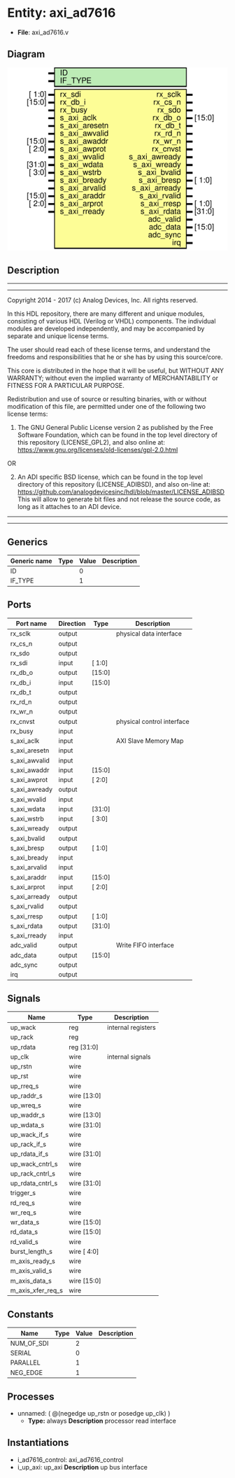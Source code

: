 # Entity: axi_ad7616

- **File**: axi_ad7616.v
## Diagram

![Diagram](axi_ad7616.svg "Diagram")
## Description

 ***************************************************************************
 ***************************************************************************
 Copyright 2014 - 2017 (c) Analog Devices, Inc. All rights reserved.

 In this HDL repository, there are many different and unique modules, consisting
 of various HDL (Verilog or VHDL) components. The individual modules are
 developed independently, and may be accompanied by separate and unique license
 terms.

 The user should read each of these license terms, and understand the
 freedoms and responsibilities that he or she has by using this source/core.

 This core is distributed in the hope that it will be useful, but WITHOUT ANY
 WARRANTY; without even the implied warranty of MERCHANTABILITY or FITNESS FOR
 A PARTICULAR PURPOSE.

 Redistribution and use of source or resulting binaries, with or without modification
 of this file, are permitted under one of the following two license terms:

   1. The GNU General Public License version 2 as published by the
      Free Software Foundation, which can be found in the top level directory
      of this repository (LICENSE_GPL2), and also online at:
      <https://www.gnu.org/licenses/old-licenses/gpl-2.0.html>

 OR

   2. An ADI specific BSD license, which can be found in the top level directory
      of this repository (LICENSE_ADIBSD), and also on-line at:
      https://github.com/analogdevicesinc/hdl/blob/master/LICENSE_ADIBSD
      This will allow to generate bit files and not release the source code,
      as long as it attaches to an ADI device.

 ***************************************************************************
 ***************************************************************************

## Generics

| Generic name | Type | Value | Description |
| ------------ | ---- | ----- | ----------- |
| ID           |      | 0     |             |
| IF_TYPE      |      | 1     |             |
## Ports

| Port name     | Direction | Type   | Description                 |
| ------------- | --------- | ------ | --------------------------- |
| rx_sclk       | output    |        |  physical data interface    |
| rx_cs_n       | output    |        |                             |
| rx_sdo        | output    |        |                             |
| rx_sdi        | input     | [ 1:0] |                             |
| rx_db_o       | output    | [15:0] |                             |
| rx_db_i       | input     | [15:0] |                             |
| rx_db_t       | output    |        |                             |
| rx_rd_n       | output    |        |                             |
| rx_wr_n       | output    |        |                             |
| rx_cnvst      | output    |        |  physical control interface |
| rx_busy       | input     |        |                             |
| s_axi_aclk    | input     |        |  AXI Slave Memory Map       |
| s_axi_aresetn | input     |        |                             |
| s_axi_awvalid | input     |        |                             |
| s_axi_awaddr  | input     | [15:0] |                             |
| s_axi_awprot  | input     | [ 2:0] |                             |
| s_axi_awready | output    |        |                             |
| s_axi_wvalid  | input     |        |                             |
| s_axi_wdata   | input     | [31:0] |                             |
| s_axi_wstrb   | input     | [ 3:0] |                             |
| s_axi_wready  | output    |        |                             |
| s_axi_bvalid  | output    |        |                             |
| s_axi_bresp   | output    | [ 1:0] |                             |
| s_axi_bready  | input     |        |                             |
| s_axi_arvalid | input     |        |                             |
| s_axi_araddr  | input     | [15:0] |                             |
| s_axi_arprot  | input     | [ 2:0] |                             |
| s_axi_arready | output    |        |                             |
| s_axi_rvalid  | output    |        |                             |
| s_axi_rresp   | output    | [ 1:0] |                             |
| s_axi_rdata   | output    | [31:0] |                             |
| s_axi_rready  | input     |        |                             |
| adc_valid     | output    |        |  Write FIFO interface       |
| adc_data      | output    | [15:0] |                             |
| adc_sync      | output    |        |                             |
| irq           | output    |        |                             |
## Signals

| Name              | Type           | Description          |
| ----------------- | -------------- | -------------------- |
| up_wack           | reg            |  internal registers  |
| up_rack           | reg            |                      |
| up_rdata          | reg     [31:0] |                      |
| up_clk            | wire           |  internal signals    |
| up_rstn           | wire           |                      |
| up_rst            | wire           |                      |
| up_rreq_s         | wire           |                      |
| up_raddr_s        | wire [13:0]    |                      |
| up_wreq_s         | wire           |                      |
| up_waddr_s        | wire [13:0]    |                      |
| up_wdata_s        | wire [31:0]    |                      |
| up_wack_if_s      | wire           |                      |
| up_rack_if_s      | wire           |                      |
| up_rdata_if_s     | wire [31:0]    |                      |
| up_wack_cntrl_s   | wire           |                      |
| up_rack_cntrl_s   | wire           |                      |
| up_rdata_cntrl_s  | wire [31:0]    |                      |
| trigger_s         | wire           |                      |
| rd_req_s          | wire           |                      |
| wr_req_s          | wire           |                      |
| wr_data_s         | wire [15:0]    |                      |
| rd_data_s         | wire [15:0]    |                      |
| rd_valid_s        | wire           |                      |
| burst_length_s    | wire [ 4:0]    |                      |
| m_axis_ready_s    | wire           |                      |
| m_axis_valid_s    | wire           |                      |
| m_axis_data_s     | wire [15:0]    |                      |
| m_axis_xfer_req_s | wire           |                      |
## Constants

| Name       | Type | Value | Description |
| ---------- | ---- | ----- | ----------- |
| NUM_OF_SDI |      | 2     |             |
| SERIAL     |      | 0     |             |
| PARALLEL   |      | 1     |             |
| NEG_EDGE   |      | 1     |             |
## Processes
- unnamed: ( @(negedge up_rstn or posedge up_clk) )
  - **Type:** always
**Description**
 processor read interface 
## Instantiations

- i_ad7616_control: axi_ad7616_control
- i_up_axi: up_axi
**Description**
 up bus interface


